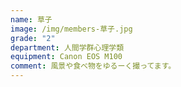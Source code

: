 ```yaml
---
name: 草子
image: /img/members-草子.jpg
grade: "2"
department: 人間学群心理学類
equipment: Canon EOS M100
comment: 風景や食べ物をゆるーく撮ってます。
---
```


